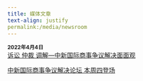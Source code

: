 ```yaml
---
title: 媒体文章
text-align: justify
permalink:/media/newsroom
---
```

<style> 

.content .news-headline {
  color: #18386B;
  text-decoration: none; 
  font-size: 1.5rem; 
}

</style>

<small><b>2022年4月4日</b></small><br>
<a class="news-headline" href="https://www.zaobao.com.sg/news/china/story20220404-1257688">诉讼 仲裁 调解—中新国际商事争议解决面面观</a>

<a class="news-headline" href="https://www.zaobao.com.sg/news/china/story20220404-1259118">中新国际商事争议解决论坛 本周四登场 </a>

